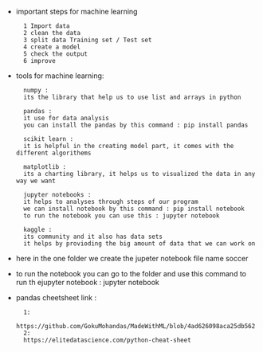 * important steps for machine learning

        1 Import data
        2 clean the data 
        3 split data Training set / Test set
        4 create a model 
        5 check the output
        6 improve


* tools for machine learning:
        
        numpy :
        its the library that help us to use list and arrays in python 
        
        pandas :
        it use for data analysis
        you can install the pandas by this command : pip install pandas

        scikit learn :
        it is helpful in the creating model part, it comes with the different algorithems

        matplotlib :
        its a charting library, it helps us to visualized the data in any way we want

        jupyter notebooks :
        it helps to analyses through steps of our program 
        we can install notebook by this command : pip install notebook
        to run the notebook you can use this : jupyter notebook

        kaggle :
        its community and it also has data sets
        it helps by provioding the big amount of data that we can work on



* here in the one folder we create the jupeter notebook file name soccer

* to run the notebook you can go to the folder and use this command to run th ejupyter notebook : jupyter notebook

* pandas cheetsheet link : 
        
        1:
        https://github.com/GokuMohandas/MadeWithML/blob/4ad626098aca25db5628fe67895e738d5a5c2c2a/notebooks/03_Pandas.ipynb
        2:
        https://elitedatascience.com/python-cheat-sheet